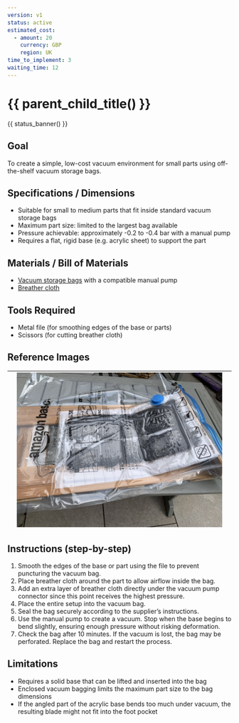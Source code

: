 ```yaml
---
version: v1
status: active
estimated_cost:
  - amount: 20
    currency: GBP
    region: UK
time_to_implement: 3
waiting_time: 12
---
```

# {{ parent_child_title() }}
{{ status_banner() }}

## Goal
To create a simple, low-cost vacuum environment for small parts using off-the-shelf vacuum storage bags.

## Specifications / Dimensions
- Suitable for small to medium parts that fit inside standard vacuum storage bags
- Maximum part size: limited to the largest bag available
- Pressure achievable: approximately -0.2 to -0.4 bar with a manual pump
- Requires a flat, rigid base (e.g. acrylic sheet) to support the part

## Materials / Bill of Materials
- [Vacuum storage bags](../../../materials/vacuum-storage-bags.md) with a compatible manual pump
- [Breather cloth](../../../materials/breather-cloth.md)

## Tools Required
- Metal file (for smoothing edges of the base or parts)
- Scissors (for cutting breather cloth)

## Reference Images

|          | ![Full Bagging](full_bagging.jpeg) |          |
|----------|------------------------------------|----------|

## Instructions (step-by-step)
1. Smooth the edges of the base or part using the file to prevent puncturing the vacuum bag.
2. Place breather cloth around the part to allow airflow inside the bag.
3. Add an extra layer of breather cloth directly under the vacuum pump connector since this point receives the highest pressure.
4. Place the entire setup into the vacuum bag.
5. Seal the bag securely according to the supplier’s instructions.
6. Use the manual pump to create a vacuum. Stop when the base begins to bend slightly, ensuring enough pressure without risking deformation.
7. Check the bag after 10 minutes. If the vacuum is lost, the bag may be perforated. Replace the bag and restart the process.



## Limitations
- Requires a solid base that can be lifted and inserted into the bag
- Enclosed vacuum bagging limits the maximum part size to the bag dimensions
- If the angled part of the acrylic base bends too much under vacuum, the resulting blade might not fit into the foot pocket
